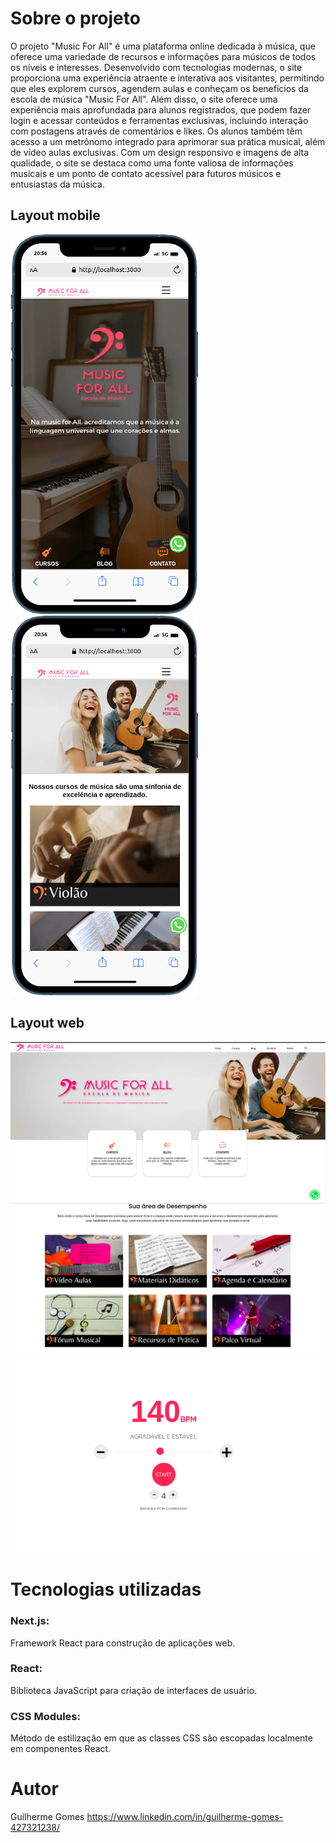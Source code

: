 
# Sobre o projeto
O projeto "Music For All" é uma plataforma online dedicada à música, que oferece uma variedade de recursos e informações para músicos de todos os níveis e interesses. Desenvolvido com tecnologias modernas, o site proporciona uma experiência atraente e interativa aos visitantes, permitindo que eles explorem cursos, agendem aulas e conheçam os benefícios da escola de música "Music For All". Além disso, o site oferece uma experiência mais aprofundada para alunos registrados, que podem fazer login e acessar conteúdos e ferramentas exclusivas, incluindo interação com postagens através de comentários e likes. Os alunos também têm acesso a um metrônomo integrado para aprimorar sua prática musical, além de vídeo aulas exclusivas. Com um design responsivo e imagens de alta qualidade, o site se destaca como uma fonte valiosa de informações musicais e um ponto de contato acessível para futuros músicos e entusiastas da música.

## Layout mobile
![Mobile 1](public/images/layoutmobile.png)  ![Mobile 2](public/images/layoutmobile1.png)
## Layout web
![Web 1](public/images/layouthome.png)
![Web 2](public/images/layoutweb.png)
![Web 2](public/images/layoutmetronomo.png)
# Tecnologias utilizadas
### Next.js:
Framework React para construção de aplicações web.
### React:
Biblioteca JavaScript para criação de interfaces de usuário.
### CSS Modules:
Método de estilização em que as classes CSS são escopadas localmente em componentes React.


# Autor
Guilherme Gomes
https://www.linkedin.com/in/guilherme-gomes-427321238/
